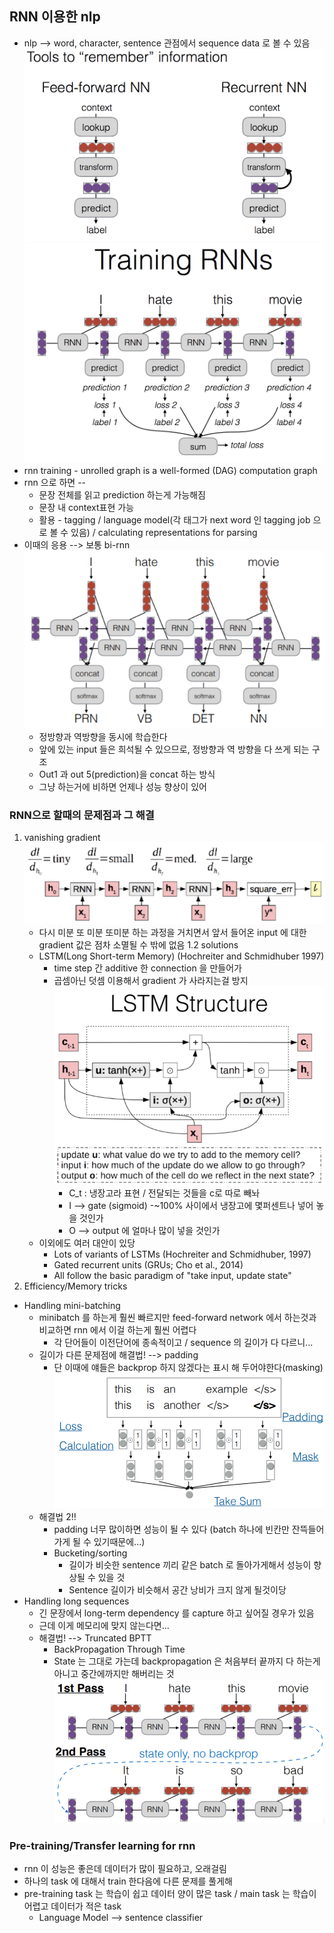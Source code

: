 ## RNN 이용한 nlp
* nlp --> word, character, sentence 관점에서 sequence data 로 볼 수 있음
![rnn](images/5_1.png "rnn")
![rnn2](images/5_2.png "rnn2")
* rnn training - unrolled graph is a well-formed (DAG) computation graph
* rnn 으로 하면 --
	* 문장 전체를 읽고 prediction 하는게 가능해짐
	* 문장 내 context표현 가능
	* 활용 - tagging / language model(각 태그가 next word 인 tagging job 으로 볼 수 있음) / calculating representations for parsing
* 이때의 응용 --> 보통 bi-rnn
	![bi-rnn](images/5_3.png "bi-rnn")
	* 정방향과 역방향을 동시에 학습한다
	* 앞에 있는 input 들은 희석될 수 있으므로, 정방향과 역 방향을 다 쓰게 되는 구조
	* Out1 과 out 5(prediction)을 concat 하는 방식
	* 그냥 하는거에 비하면 언제나 성능 향상이 있어

### RNN으로 할때의 문제점과 그 해결
1. vanishing gradient
	![vanishing gradient](images/5_4.png "vanishing gradient")
	* 다시 미분 또 미분 또미분 하는 과정을 거치면서 앞서 들어온 input 에 대한 gradient 값은 점차 소멸될 수 밖에 없음
1.2 solutions
	* LSTM(Long Short-term Memory)
	(Hochreiter and Schmidhuber 1997)
		* time step 간 additive 한 connection 을 만들어가
		* 곱셈아닌 덧셈 이용해서 gradient 가 사라지는걸 방지
		![LSTM](images/5_5.png "LSTM")
			* C_t : 냉장고라 표현 / 전달되는 것들을 c로 따로 빼놔
			* I --> gate (sigmoid) -~100% 사이에서 냉장고에 몇퍼센트나 넣어 놓을 것인가
			* O --> output 에 얼마나 많이 넣을 것인가
	* 이외에도 여러 대안이 있당
		* Lots of variants of LSTMs (Hochreiter and Schmidhuber, 1997)
		* Gated recurrent units (GRUs; Cho et al., 2014)
		* All follow the basic paradigm of "take input, update state"
2. Efficiency/Memory tricks
* Handling mini-batching
	* minibatch 를 하는게 훨씬 빠르지만 feed-forward network 에서 하는것과 비교하면 rnn 에서 이걸 하는게 훨씬 어렵다
		* 각 단어들이 이전단어에 종속적이고 / sequence 의 길이가 다 다르니...
	* 길이가 다른 문제점에 해결법! --> padding
		* 단 이때에 얘들은 backprop 하지 않겠다는 표시 해 두어야한다(masking)
		![minibatch_with_padding](images/5_6.png "minibatch_with_padding")
	* 해결법 2!!
		* padding 너무 많이하면 성능이 될 수 있다 (batch 하나에 빈칸만 잔뜩들어가게 될 수 있기때문에...)
		* Bucketing/sorting
			* 길이가 비슷한 sentence 끼리 같은 batch 로 돌아가게해서 성능이 향상될 수 있을 것
			* Sentence 길이가 비슷해서 공간 낭비가 크지 않게 될것이당
* Handling long sequences
	* 긴 문장에서 long-term dependency 를 capture 하고 싶어질 경우가 있음
	* 근데 이게 메모리에 맞지 않는다면...
	* 해결법! --> Truncated BPTT
		* BackPropagation Through Time
		* State 는 그대로 가는데 backpropagation 은 처음부터 끝까지 다 하는게 아니고 중간에까지만 해버리는 것
		![Truncated_BPTT](images/5_7.png "Truncated_BPTT")

### Pre-training/Transfer learning for rnn
* rnn 이 성능은 좋은데 데이터가 많이 필요하고, 오래걸림
* 하나의 task 에 대해서 train 한다음에 다른 문제를 풀게해
* pre-training task 는 학습이 쉽고 데이터 양이 많은 task / main task 는 학습이 어렵고 데이터가 적은 task
	* Language Model --> sentence classifier


